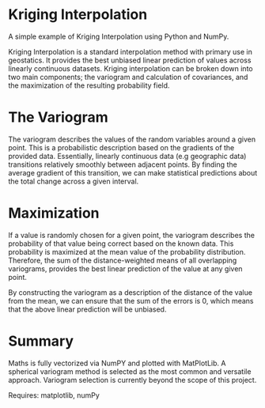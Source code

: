 # Kriging Interpolation

A simple example of Kriging Interpolation using Python and NumPy.

Kriging Interpolation is a standard interpolation method with primary use in geostatics. It provides the best unbiased linear prediction of values across linearly continuous datasets. Kriging interpolation can be broken down into two main components; the variogram and calculation of covariances, and the maximization of the resulting probability field.

# The Variogram

The variogram describes the values of the random variables around a given point. This is a probabilistic description based on the gradients of the provided data. Essentially, linearly continuous data (e.g geographic data) transitions relatively smoothly between adjacent points. By finding the average gradient of this transition, we can make statistical predictions about the total change across a given interval.

# Maximization

If a value is randomly chosen for a given point, the variogram describes the probability of that value being correct based on the known data. This probability is maximized at the mean value of the probability distribution. Therefore, the sum of the distance-weighted means of all overlapping variograms, provides the best linear prediction of the value at any given point.

By constructing the variogram as a description of the distance of the value from the mean, we can ensure that the sum of the errors is 0, which means that the above linear prediction will be unbiased.

# Summary

Maths is fully vectorized via NumPY and plotted with MatPlotLib. A spherical variogram method is selected as the most common and versatile approach. Variogram selection is currently beyond the scope of this project.

Requires: matplotlib, numPy
